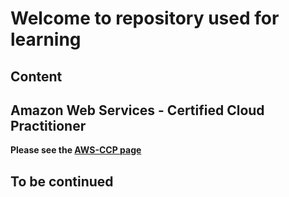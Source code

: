 # Welcome to repository used for learning
## Content

## Amazon Web Services - Certified Cloud Practitioner
**Please see the [AWS-CCP page](aws-ccp)**

## To be continued

